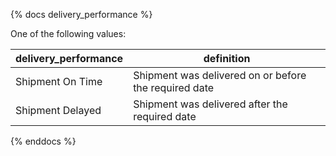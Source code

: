 {% docs delivery_performance %}

One of the following values:

| delivery_performance       | definition                                            |
|----------------------------|-------------------------------------------------------|
| Shipment On Time           | Shipment was delivered on or before the required date |
| Shipment Delayed	         | Shipment was delivered after the required date        |


{% enddocs %}
